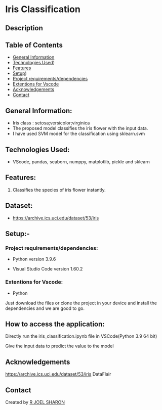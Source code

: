 # Iris Classification
## **Description**
## **Table of Contents**
- [General Information](https://github.com/jsjoel/Cartoonify_image#general-information)
- [Technologies Used](https://github.com/jsjoel/Cartoonify_image#technologies-used))
- [Features](https://github.com/jsjoel/Cartoonify_image#features)
- [Setup](https://github.com/jsjoel/Cartoonify_image#setup-))
- [Project requirements/dependencies](https://github.com/jsjoel/Cartoonify_image#project-requirementsdependencies)
- [Extentions for Vscode](https://github.com/jsjoel/Cartoonify_image#extentions-for-vscode)
- [Acknowledgements](https://github.com/jsjoel/Cartoonify_image#acknowledgements)
- [Contact](https://github.com/jsjoel/Cartoonify_image#contact)

## **General Information:**

- Iris class :  setosa;versicolor;virginica
- The proposed model classifies the iris flower with the input data.
- I have used SVM model for the classification using sklearn.svm

## **Technologies Used:**

- VScode, pandas, seaborn, numppy, matplotlib, pickle and sklearn

## **Features:**

1. Classifies the species of iris flower instantly.

## **Dataset:**
 - https://archive.ics.uci.edu/dataset/53/iris

## **Setup:-**


### **Project requirements/dependencies:**

- Python version 3.9.6

- Visual Studio Code version 1.60.2

### Extentions for Vscode:

- Python

Just download the files or clone the project in your device and install the dependencies and we are good to go.

## **How to access the application:**

Directly run the iris_classification.ipynb file in VSCode(Python 3.9  64 bit)

Give the input data to predict the value to the model

## **Acknowledgements**
https://archive.ics.uci.edu/dataset/53/iris
DataFlair


## **Contact**

Created by [R JOEL SHARON](https://github.com/jsjoel)


